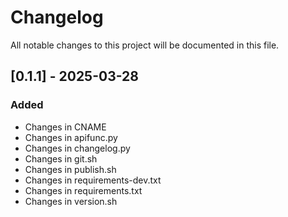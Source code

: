 # Changelog

All notable changes to this project will be documented in this file.

## [0.1.1] - 2025-03-28

### Added
- Changes in CNAME
- Changes in apifunc.py
- Changes in changelog.py
- Changes in git.sh
- Changes in publish.sh
- Changes in requirements-dev.txt
- Changes in requirements.txt
- Changes in version.sh

